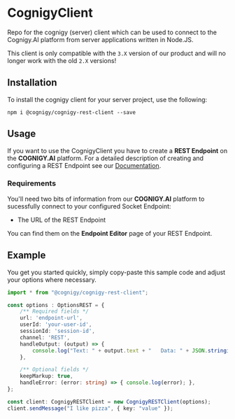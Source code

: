 # CognigyClient
Repo for the cognigy (server) client which can be used 
to connect to the Cognigy.AI platform from server applications written in Node.JS.

This client is only compatible with the ``3.X`` version of our product and will no longer work with the old ``2.X`` versions!

## Installation
To install the cognigy client for your server project, use the following:
```
npm i @cognigy/cognigy-rest-client --save
```

## Usage
If you want to use the CognigyClient you have to create a **REST Endpoint** on the **COGNIGY.AI** platform. For a detailed description of creating and configuring a REST Endpoint see our [Documentation](https://docs.cognigy.com/docs/deploy-a-rest-endpoint).

### Requirements
You'll need two bits of information from our **COGNIGY.AI** platform to sucessfully connect to your configured Socket Endpoint:
- The URL of the REST Endpoint

You can find them on the **Endpoint Editor** page of your REST Endpoint.

## Example
You get you started quickly, simply copy-paste this sample code and adjust your
options where necessary.

```typescript
import * from "@cognigy/cognigy-rest-client";

const options : OptionsREST = {
    /** Required fields */
    url: 'endpoint-url',
    userId: 'your-user-id',
    sessionId: 'session-id',
    channel: 'REST',
    handleOutput: (output) => {
        console.log("Text: " + output.text + "   Data: " + JSON.stringify(output.data));
    },

    /** Optional fields */
    keepMarkup: true,
    handleError: (error: string) => { console.log(error); },
};

const client: CognigyRESTClient = new CognigyRESTClient(options);
client.sendMessage("I like pizza", { key: "value" });
```

